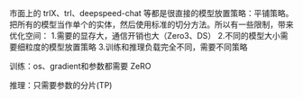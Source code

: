 市面上的 trlX、trl、deepspeed-chat 等都是很直接的模型放置策略：平铺策略。把所有的模型当作单个的实体，然后使用标准的切分方法。所以有一些限制，带来优化空间：
1.需要的显存大，通信开销也大（Zero3、DS）
2.不同的模型大小需要细粒度的模型放置策略
3.训练和推理负载完全不同，需要不同策略

训练：os、gradient和参数都需要 ZeRO

推理：只需要参数的分片(TP)


